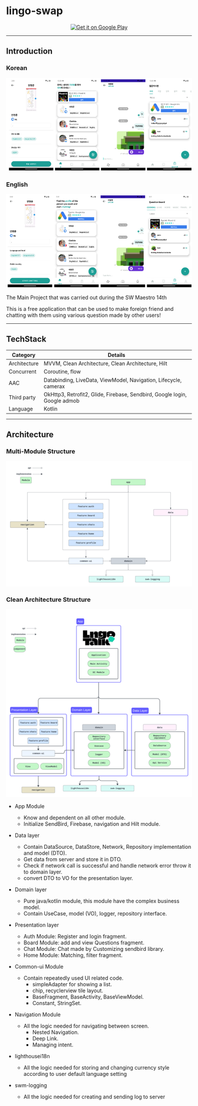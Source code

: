 # lingo-swap

<p align="middle">
  <a href='https://play.google.com/store/apps/details?id=com.lighthouse.lingo_talk&pli=1&pcampaignid=pcampaignidMKT-Other-global-all-co-prtnr-py-PartBadge-Mar2515-1'>
    <img width="200px;"; alt='Get it on Google Play' src='https://play.google.com/intl/en_us/badges/static/images/badges/en_badge_web_generic.png'/>
  </a>
</p>

***

## Introduction
### Korean
![](screenshot/screenshot_kr.png)

### English
![](screenshot/screenshot_en.png)


The Main Project that was carried out during the SW Maestro 14th



This is a free application that can be used to make foreign friend and chatting with them using various question made by other users!

***

## TechStack
| <center>**Category**</center> | <center>**Details**</center> |
| --- | --- |
| Architecture | MVVM, Clean Architecture, Clean Architecture, Hilt |
| Concurrent | Coroutine, flow |
| AAC | Databinding, LiveData, ViewModel, Navigation, Lifecycle, camerax |
| Third party | OkHttp3, Retrofit2, Glide, Firebase, Sendbird, Google login, Google admob |
| Language | Kotlin |

***
## Architecture

### Multi-Module Structure
![](screenshot/module_structure.png)


### Clean Architecture Structure
![](screenshot/architecture.png)


- App Module
  - Know and dependent on all other module.
  - Initialize SendBird, Firebase, navigation and Hilt module.

- Data layer
  - Contain DataSource, DataStore, Network, Repository implementation and model (DTO).
  - Get data from server and store it in DTO.
  - Check if network call is successful and handle network error throw it to domain layer.
  - convert DTO to VO for the presentation layer.

- Domain layer
  - Pure java/kotlin module, this module have the complex business model.
  - Contain UseCase, model (VO), logger, repository interface. 

- Presentation layer
  - Auth Module: Register and login fragment.
  - Board Module: add and view Questions fragment.
  - Chat Module: Chat made by Customizing sendbird library.
  - Home Module: Matching, filter fragment.

- Common-ui Module
  - Contain repeatedly used UI related code.
      - simpleAdapter for showing a list.
      - chip, recyclerview tile layout.
      - BaseFragment, BaseActivity, BaseViewModel.
      - Constant, StringSet.

- Navigation Module
  - All the logic needed for navigating between screen.
    - Nested Navigation.
    - Deep Link.
    - Managing intent.
   
- lighthousei18n
  - All the logic needed for storing and changing currency style according to user default language setting
 
- swm-logging
  - All the logic needed for creating and sending log to server
   



